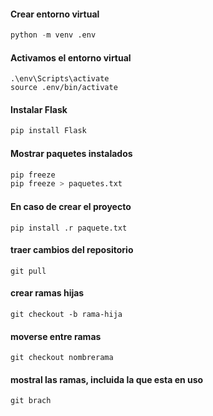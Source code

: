 #### Crear entorno virtual
```python
python -m venv .env
```

#### Activamos el entorno virtual
```shell
.\env\Scripts\activate
source .env/bin/activate
```

#### Instalar Flask
```python
pip install Flask
```

#### Mostrar paquetes instalados
```python
pip freeze
pip freeze > paquetes.txt
```
#### En caso de crear el proyecto 
``` 
pip install .r paquete.txt
```
#### traer cambios del repositorio
```
git pull
```
#### crear ramas hijas 
```
git checkout -b rama-hija
```
#### moverse entre ramas 
```
git checkout nombrerama
```
#### mostral las ramas, incluida la que esta en uso 
```
git brach
```











